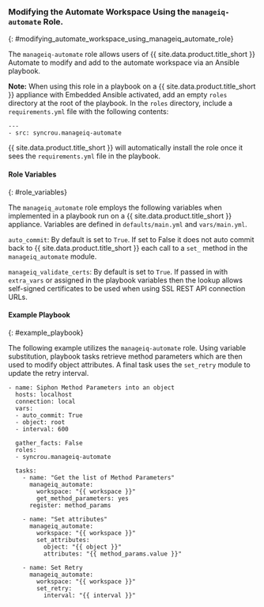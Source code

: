 ### Modifying the Automate Workspace Using the `manageiq-automate` Role.
{: #modifying_automate_workspace_using_manageiq_automate_role}

The `manageiq-automate` role allows users of {{ site.data.product.title_short }} Automate to modify and add to the automate workspace via an Ansible playbook.

**Note:** When using this role in a playbook on a {{ site.data.product.title_short }} appliance with Embedded Ansible activated, add an empty `roles` directory at the root of the playbook. In the `roles` directory, include a `requirements.yml` file with the following contents:

    ---
    - src: syncrou.manageiq-automate

{{ site.data.product.title_short }} will automatically install the role once it sees the `requirements.yml` file in the playbook.

#### Role Variables
{: #role_variables}

The `manageiq_automate` role employs the following variables when implemented in a playbook run on a {{ site.data.product.title_short }} appliance. Variables are defined in `defaults/main.yml` and `vars/main.yml`.

`auto_commit`: By default is set to `True`. If set to False it does not auto commit back to {{ site.data.product.title_short }} each call to a `set_` method in the `manageiq_automate` module.

`manageiq_validate_certs`: By default is set to `True`. If passed in with `extra_vars` or assigned in the playbook variables then the lookup allows self-signed certificates to be used when using SSL REST API connection URLs.

#### Example Playbook
{: #example_playbook}

The following example utilizes the `manageiq-automate` role. Using variable substitution, playbook tasks retrieve method parameters which are then used to modify object attributes. A final task uses the `set_retry` module to update the retry interval.

    - name: Siphon Method Parameters into an object
      hosts: localhost
      connection: local
      vars:
      - auto_commit: True
      - object: root
      - interval: 600

      gather_facts: False
      roles:
      - syncrou.manageiq-automate

      tasks:
        - name: "Get the list of Method Parameters"
          manageiq_automate:
            workspace: "{{ workspace }}"
            get_method_parameters: yes
          register: method_params

        - name: "Set attributes"
          manageiq_automate:
            workspace: "{{ workspace }}"
            set_attributes:
              object: "{{ object }}"
              attributes: "{{ method_params.value }}"

        - name: Set Retry
          manageiq_automate:
            workspace: "{{ workspace }}"
            set_retry:
              interval: "{{ interval }}"
